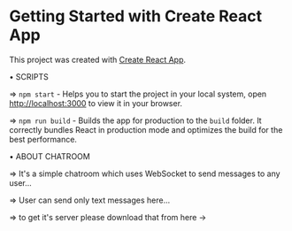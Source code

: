 # Getting Started with Create React App

This project was created with [Create React App](https://github.com/facebook/create-react-app).



• SCRIPTS

=> `npm start` - Helps you to start the project in your local system, open [http://localhost:3000](http://localhost:3000) to view it in your browser.

=> `npm run build` - Builds the app for production to the `build` folder. It correctly bundles React in production mode and optimizes the build for the best performance.



• ABOUT CHATROOM

=> It's a simple chatroom which uses WebSocket to send messages to any user...

=> User can send only text messages here...

=> to get it's server please download that from here -> 